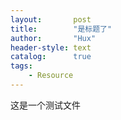 ```yaml
---
layout:       post
title:        "是标题了"
author:       "Hux"
header-style: text
catalog:      true
tags:
    - Resource
---
```


这是一个测试文件